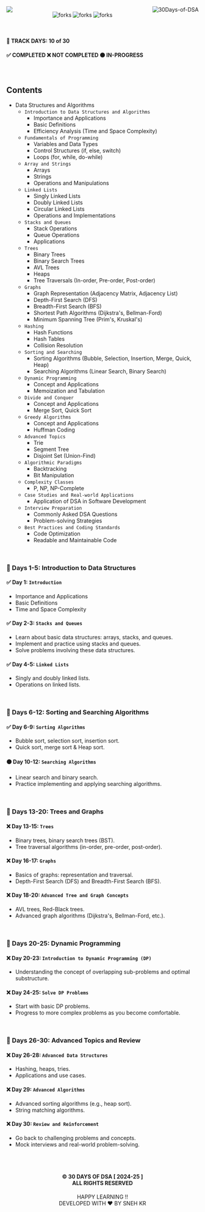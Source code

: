 <img  align="left" src="https://git-visitors.vercel.app/api/snehkr/30Days-of-DSA">

<img align="right" alt="30Days-of-DSA"  src="https://socialify.git.ci/snehkr/30Days-of-DSA/image?description=1&font=Bitter&forks=1&issues=1&language=1&logo=https://miro.medium.com/v2/resize:fit:350/0*xmecyKNlbZKinBDs.png&name=1&pattern=Circuit%20Board&pulls=1&stargazers=1&theme=Dark" />

<p align="center">
  <img src="https://forthebadge.com/images/badges/built-with-love.svg" alt="forks"/>
  <img src="https://forthebadge.com/images/badges/made-with-c-plus-plus.svg" alt="forks"/>
  <img src="https://forthebadge.com/images/badges/makes-people-smile.svg" alt="forks"/>
</p>

</br>

#### 📅 TRACK DAYS: 10 of 30

#### ✅ COMPLETED ❌ NOT COMPLETED 🟠 IN-PROGRESS

</br>

## Contents

- Data Structures and Algorithms
  - `Introduction to Data Structures and Algorithms`
    - Importance and Applications
    - Basic Definitions
    - Efficiency Analysis (Time and Space Complexity)
  - `Fundamentals of Programming`
    - Variables and Data Types
    - Control Structures (if, else, switch)
    - Loops (for, while, do-while)
  - `Array and Strings`
    - Arrays
    - Strings
    - Operations and Manipulations
  - `Linked Lists`
    - Singly Linked Lists
    - Doubly Linked Lists
    - Circular Linked Lists
    - Operations and Implementations
  - `Stacks and Queues`
    - Stack Operations
    - Queue Operations
    - Applications
  - `Trees`
    - Binary Trees
    - Binary Search Trees
    - AVL Trees
    - Heaps
    - Tree Traversals (In-order, Pre-order, Post-order)
  - `Graphs`
    - Graph Representation (Adjacency Matrix, Adjacency List)
    - Depth-First Search (DFS)
    - Breadth-First Search (BFS)
    - Shortest Path Algorithms (Dijkstra's, Bellman-Ford)
    - Minimum Spanning Tree (Prim's, Kruskal's)
  - `Hashing`
    - Hash Functions
    - Hash Tables
    - Collision Resolution
  - `Sorting and Searching`
    - Sorting Algorithms (Bubble, Selection, Insertion, Merge, Quick, Heap)
    - Searching Algorithms (Linear Search, Binary Search)
  - `Dynamic Programming`
    - Concept and Applications
    - Memoization and Tabulation
  - `Divide and Conquer`
    - Concept and Applications
    - Merge Sort, Quick Sort
  - `Greedy Algorithms`
    - Concept and Applications
    - Huffman Coding
  - `Advanced Topics`
    - Trie
    - Segment Tree
    - Disjoint Set (Union-Find)
  - `Algorithmic Paradigms`
    - Backtracking
    - Bit Manipulation
  - `Complexity Classes`
    - P, NP, NP-Complete
  - `Case Studies and Real-world Applications`
    - Application of DSA in Software Development
  - `Interview Preparation`
    - Commonly Asked DSA Questions
    - Problem-solving Strategies
  - `Best Practices and Coding Standards`
    - Code Optimization
    - Readable and Maintainable Code

</br>

### 📅 Days 1-5: Introduction to Data Structures

#### ✅ Day 1: `Introduction`

- Importance and Applications
- Basic Definitions
- Time and Space Complexity

#### ✅ Day 2-3: `Stacks and Queues`

- Learn about basic data structures: arrays, stacks, and queues.
- Implement and practice using stacks and queues.
- Solve problems involving these data structures.

#### ✅ Day 4-5: `Linked Lists`

- Singly and doubly linked lists.
- Operations on linked lists.

</br>

### 📅 Days 6-12: Sorting and Searching Algorithms

#### ✅ Day 6-9: `Sorting Algorithms`

- Bubble sort, selection sort, insertion sort.
- Quick sort, merge sort & Heap sort.

#### 🟠 Day 10-12: `Searching Algorithms`

- Linear search and binary search.
- Practice implementing and applying searching algorithms.

</br>

### 📅 Days 13-20: Trees and Graphs

#### ❌ Day 13-15: `Trees`

- Binary trees, binary search trees (BST).
- Tree traversal algorithms (in-order, pre-order, post-order).

#### ❌ Day 16-17: `Graphs`

- Basics of graphs: representation and traversal.
- Depth-First Search (DFS) and Breadth-First Search (BFS).

#### ❌ Day 18-20: `Advanced Tree and Graph Concepts`

- AVL trees, Red-Black trees.
- Advanced graph algorithms (Dijkstra's, Bellman-Ford, etc.).

</br>

### 📅 Days 20-25: Dynamic Programming

#### ❌ Day 20-23: `Introduction to Dynamic Programming (DP)`

- Understanding the concept of overlapping sub-problems and optimal substructure.

#### ❌ Day 24-25: `Solve DP Problems`

- Start with basic DP problems.
- Progress to more complex problems as you become comfortable.

</br>

### 📅 Days 26-30: Advanced Topics and Review

#### ❌ Day 26-28: `Advanced Data Structures`

- Hashing, heaps, tries.
- Applications and use cases.

#### ❌ Day 29: `Advanced Algorithms`

- Advanced sorting algorithms (e.g., heap sort).
- String matching algorithms.

#### ❌ Day 30: `Review and Reinforcement`

- Go back to challenging problems and concepts.
- Mock interviews and real-world problem-solving.

</br></br>

<h4 align="center">
  © 30 DAYS OF DSA [ 2024-25 ] </br>
  ALL RIGHTS RESERVED
</h4>

<p align="center">
  HAPPY LEARNING !!</br>
  DEVELOPED WITH ❤️ BY SNEH KR 
</p>
